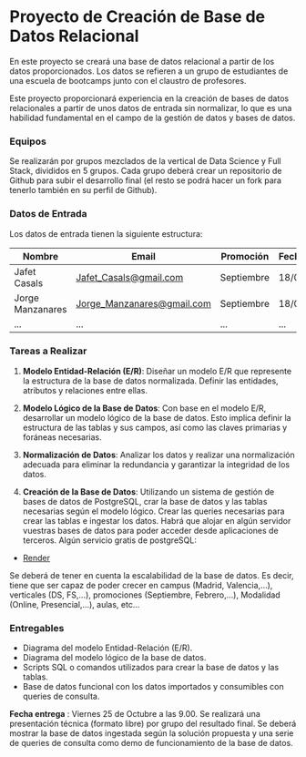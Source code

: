 # Proyecto de Creación de Base de Datos Relacional

En este proyecto se creará una base de datos relacional a partir de los datos proporcionados. Los datos se refieren a un grupo de estudiantes de una escuela de bootcamps junto con el claustro de profesores. 

Este proyecto proporcionará experiencia en la creación de bases de datos relacionales a partir de unos datos de entrada sin normalizar, lo que es una habilidad fundamental en el campo de la gestión de datos y bases de datos.

### Equipos

Se realizarán por grupos mezclados de la vertical de Data Science y Full Stack, divididos en 5 grupos. Cada grupo deberá crear un repositorio de Github para subir el desarrollo final (el resto se podrá hacer un fork para tenerlo también en su perfil de Github).

### Datos de Entrada

Los datos de entrada tienen la siguiente estructura:

| Nombre              | Email                   | Promoción | Fecha_comienzo | Campus | Proyecto_HLF | Proyecto_EDA | Proyecto_BBDD | Proyecto_ML | Proyecto_Deployment |
|---------------------|-------------------------|-----------|----------------|--------|--------------|-------------|--------------|------------|--------------------|
| Jafet Casals        | Jafet_Casals@gmail.com  | Septiembre| 18/09/2023     | Madrid | Apto         | No Apto     | Apto         | Apto       | Apto               |
| Jorge Manzanares    | Jorge_Manzanares@gmail.com | Septiembre | 18/09/2023 | Madrid | Apto         | No Apto     | Apto         | Apto       | Apto               |
| ...                 | ...                     | ...       | ...            | ...    | ...          | ...         | ...          | ...        | ...                |

### Tareas a Realizar

1. **Modelo Entidad-Relación (E/R)**: Diseñar un modelo E/R que represente la estructura de la base de datos normalizada. Definir las entidades, atributos y relaciones entre ellas.

2. **Modelo Lógico de la Base de Datos**: Con base en el modelo E/R, desarrollar un modelo lógico de la base de datos. Esto implica definir la estructura de las tablas y sus campos, así como las claves primarias y foráneas necesarias.

3. **Normalización de Datos**: Analizar los datos y realizar una normalización adecuada para eliminar la redundancia y garantizar la integridad de los datos.

4. **Creación de la Base de Datos**: Utilizando un sistema de gestión de bases de datos de PostgreSQL, crar la base de datos y las tablas necesarias según el modelo lógico. Crear las queries necesarias para crear las tablas e ingestar los datos. Habrá que alojar en algún servidor vuestras bases de datos para poder acceder desde aplicaciones de terceros.
Algún servicio gratis de postgreSQL:

- [Render](https://render.com/docs/databases)


Se deberá de tener en cuenta la escalabilidad de la base de datos. Es decir, tiene que ser capaz de poder crecer en campus (Madrid, Valencia,...), verticales (DS, FS,...), promociones (Septiembre, Febrero,...), Modalidad (Online, Presencial,...), aulas, etc...

### Entregables

- Diagrama del modelo Entidad-Relación (E/R).
- Diagrama del modelo lógico de la base de datos.
- Scripts SQL o comandos utilizados para crear la base de datos y las tablas.
- Base de datos funcional con los datos importados y consumibles con queries de consulta.


**Fecha entrega** : Viernes 25 de Octubre a las 9.00. Se realizará una presentación técnica (formato libre) por grupo del resultado final. Se deberá mostrar la base de datos ingestada según la solución propuesta y una serie de queries de consulta como demo de funcionamiento de la base de datos.
